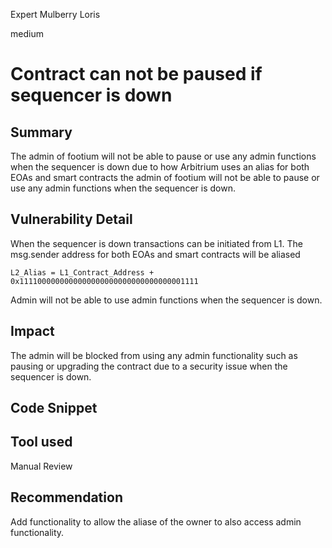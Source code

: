 Expert Mulberry Loris

medium

# Contract can not be paused if sequencer is down

## Summary

The admin of footium will not be able to pause or use any admin functions when the sequencer is down due to how Arbitrium uses an alias for both EOAs and smart contracts the admin of footium will not be able to pause or use any admin functions when the sequencer is down.

## Vulnerability Detail

When the sequencer is down transactions can be initiated from L1. The msg.sender address for both EOAs and smart contracts will be aliased

```solidity
L2_Alias = L1_Contract_Address + 0x1111000000000000000000000000000000001111
```

Admin will not be able to use admin functions when the sequencer is down.

## Impact

The admin will be blocked from using any admin functionality such as pausing or upgrading the contract due to a security issue when the sequencer is down.

## Code Snippet

## Tool used

Manual Review

## Recommendation

Add functionality to allow the aliase of the owner to also access admin functionality.
